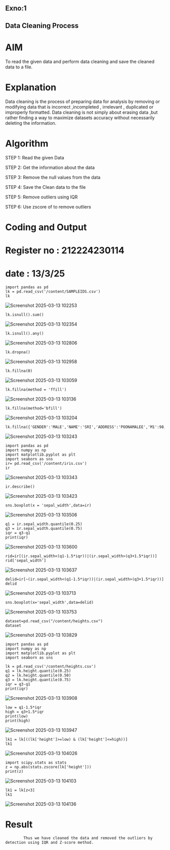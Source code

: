 ## Exno:1
## Data Cleaning Process

# AIM
To read the given data and perform data cleaning and save the cleaned data to a file.

# Explanation
Data cleaning is the process of preparing data for analysis by removing or modifying data that is incorrect ,incompleted , irrelevant , duplicated or improperly formatted. Data cleaning is not simply about erasing data ,but rather finding a way to maximize datasets accuracy without necessarily deleting the information.

# Algorithm
STEP 1: Read the given Data

STEP 2: Get the information about the data

STEP 3: Remove the null values from the data

STEP 4: Save the Clean data to the file

STEP 5: Remove outliers using IQR

STEP 6: Use zscore of to remove outliers

# Coding and Output

# Register no : 212224230114
# date : 13/3/25
~~~
import pandas as pd
lk = pd.read_csv('/content/SAMPLEIDS.csv')
lk
~~~

![Screenshot 2025-03-13 102253](https://github.com/user-attachments/assets/bc15ab00-07c2-4fbe-8454-35401c551803)
~~~
lk.isnull().sum()
~~~
![Screenshot 2025-03-13 102354](https://github.com/user-attachments/assets/96b75406-08e7-4896-abc5-ed20b8fe89ac)
~~~
lk.isnull().any()
~~~
![Screenshot 2025-03-13 102806](https://github.com/user-attachments/assets/235814d5-ed92-484f-bc16-3e6f6f231a55)

~~~
lk.dropna()
~~~
![Screenshot 2025-03-13 102958](https://github.com/user-attachments/assets/094e75a3-ee32-4de8-8873-5e62bb535ab0)
~~~
lk.fillna(0)
~~~
![Screenshot 2025-03-13 103059](https://github.com/user-attachments/assets/5d4b0cee-2db2-4903-839b-d8ff4c2720c0)
~~~
lk.fillna(method = 'ffill')
~~~
![Screenshot 2025-03-13 103136](https://github.com/user-attachments/assets/64aafb59-e3e0-4225-9c09-7e30f43a89af)
~~~
lk.fillna(method='bfill')
~~~
![Screenshot 2025-03-13 103204](https://github.com/user-attachments/assets/ca1096b1-c868-4d09-be43-973fb7d7383e)
~~~
lk.fillna({'GENDER':'MALE','NAME':'SRI','ADDRESS':'POONAMALEE','M1':98,'M2':87,'M3':76,'M4':92,'TOTAL':305,'AVG':89.999999})
~~~
![Screenshot 2025-03-13 103243](https://github.com/user-attachments/assets/cb4be99b-e3d1-492e-992d-72d814d401cf)
~~~
import pandas as pd
import numpy as np
import matplotlib.pyplot as plt
import seaborn as sns
ir= pd.read_csv('/content/iris.csv')
ir
~~~
![Screenshot 2025-03-13 103343](https://github.com/user-attachments/assets/c62e5536-690e-4722-8869-b3c3c87a8df6)
~~~
ir.describe()
~~~
![Screenshot 2025-03-13 103423](https://github.com/user-attachments/assets/3c0dd03b-bcf4-4204-9a2d-ab51cdd47ef6)
~~~
sns.boxplot(x = 'sepal_width',data=ir)
~~~
![Screenshot 2025-03-13 103506](https://github.com/user-attachments/assets/cbc7d156-96e4-475b-b49e-70a67e0a451b)

~~~
q1 = ir.sepal_width.quantile(0.25)
q3 = ir.sepal_width.quantile(0.75)
iqr = q3-q1
print(iqr)
~~~
![Screenshot 2025-03-13 103600](https://github.com/user-attachments/assets/02ce3db4-7607-458d-b53c-4d4fda39860a)
~~~
rid=ir[(ir.sepal_width<(q1-1.5*iqr))|(ir.sepal_width>(q3+1.5*iqr))]
rid['sepal_width']
~~~
![Screenshot 2025-03-13 103637](https://github.com/user-attachments/assets/746db571-6a13-41e6-a2b1-4d4ccd3031d5)
~~~
delid=ir[~(ir.sepal_width<(q1-1.5*iqr))|(ir.sepal_width>(q3+1.5*iqr))]
delid
~~~
![Screenshot 2025-03-13 103713](https://github.com/user-attachments/assets/d9a9f70a-774a-4581-8e33-66ce7afb1970)

~~~
sns.boxplot(x='sepal_width',data=delid)
~~~
![Screenshot 2025-03-13 103753](https://github.com/user-attachments/assets/29277704-c118-44f7-95c9-30bf1081dc4a)
~~~
dataset=pd.read_csv("/content/heights.csv")
dataset
~~~
![Screenshot 2025-03-13 103829](https://github.com/user-attachments/assets/fd8c1d01-5596-45e1-9f7c-0a2c4a74b83b)
~~~
import pandas as pd
import numpy as np
import matplotlib.pyplot as plt
import seaborn as sns

lk = pd.read_csv('/content/heights.csv')
q1 = lk.height.quantile(0.25)
q2 = lk.height.quantile(0.50)
q3 = lk.height.quantile(0.75)
iqr = q3-q1
print(iqr)
~~~
![Screenshot 2025-03-13 103908](https://github.com/user-attachments/assets/25d34c3a-5f14-4dd0-b3c9-08c23b7ec5cd)
~~~
low = q1-1.5*iqr
high = q3+1.5*iqr
print(low)
print(high)
~~~
![Screenshot 2025-03-13 103947](https://github.com/user-attachments/assets/b49e722e-edcb-4c37-a259-52a8e0b3df65)
~~~
lk1 = lk[((lk['height']>=low) & (lk['height']<=high))]
lk1
~~~
![Screenshot 2025-03-13 104026](https://github.com/user-attachments/assets/8742c631-8f44-40b1-9e4d-3e89661e9160)
~~~
import scipy.stats as stats
z = np.abs(stats.zscore(lk['height']))
print(z)
~~~
![Screenshot 2025-03-13 104103](https://github.com/user-attachments/assets/84733fda-f6a2-445a-a9fe-90c8e731279c)
~~~
lk1 = lk[z<3]
lk1
~~~

![Screenshot 2025-03-13 104136](https://github.com/user-attachments/assets/bed4ea23-644d-4108-bbc5-a2de88a43d8b)

# Result
            Thus we have cleaned the data and removed the outliers by detection using IQR and Z-score method.
